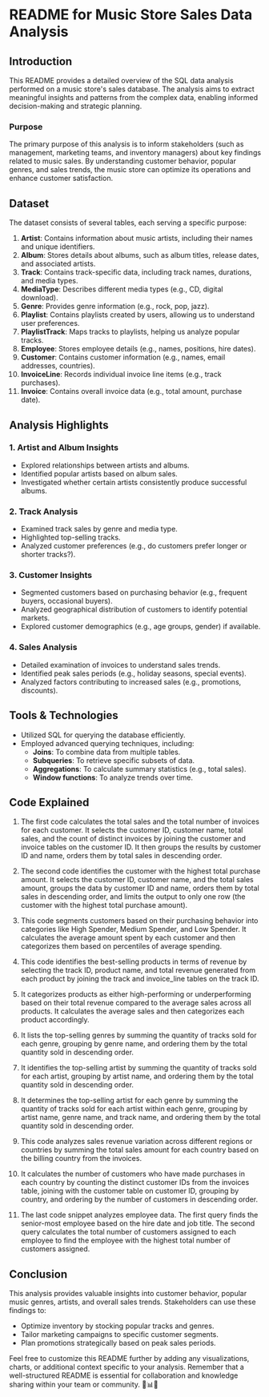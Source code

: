 # README for Music Store Sales Data Analysis

## Introduction
This README provides a detailed overview of the SQL data analysis performed on a music store's sales database. The analysis aims to extract meaningful insights and patterns from the complex data, enabling informed decision-making and strategic planning.

### Purpose
The primary purpose of this analysis is to inform stakeholders (such as management, marketing teams, and inventory managers) about key findings related to music sales. By understanding customer behavior, popular genres, and sales trends, the music store can optimize its operations and enhance customer satisfaction.

## Dataset
The dataset consists of several tables, each serving a specific purpose:

1. **Artist**: Contains information about music artists, including their names and unique identifiers.
2. **Album**: Stores details about albums, such as album titles, release dates, and associated artists.
3. **Track**: Contains track-specific data, including track names, durations, and media types.
4. **MediaType**: Describes different media types (e.g., CD, digital download).
5. **Genre**: Provides genre information (e.g., rock, pop, jazz).
6. **Playlist**: Contains playlists created by users, allowing us to understand user preferences.
7. **PlaylistTrack**: Maps tracks to playlists, helping us analyze popular tracks.
8. **Employee**: Stores employee details (e.g., names, positions, hire dates).
9. **Customer**: Contains customer information (e.g., names, email addresses, countries).
10. **InvoiceLine**: Records individual invoice line items (e.g., track purchases).
11. **Invoice**: Contains overall invoice data (e.g., total amount, purchase date).

## Analysis Highlights

### 1. Artist and Album Insights
- Explored relationships between artists and albums.
- Identified popular artists based on album sales.
- Investigated whether certain artists consistently produce successful albums.

### 2. Track Analysis
- Examined track sales by genre and media type.
- Highlighted top-selling tracks.
- Analyzed customer preferences (e.g., do customers prefer longer or shorter tracks?).

### 3. Customer Insights
- Segmented customers based on purchasing behavior (e.g., frequent buyers, occasional buyers).
- Analyzed geographical distribution of customers to identify potential markets.
- Explored customer demographics (e.g., age groups, gender) if available.

### 4. Sales Analysis
- Detailed examination of invoices to understand sales trends.
- Identified peak sales periods (e.g., holiday seasons, special events).
- Analyzed factors contributing to increased sales (e.g., promotions, discounts).

## Tools & Technologies
- Utilized SQL for querying the database efficiently.
- Employed advanced querying techniques, including:
    - **Joins**: To combine data from multiple tables.
    - **Subqueries**: To retrieve specific subsets of data.
    - **Aggregations**: To calculate summary statistics (e.g., total sales).
    - **Window functions**: To analyze trends over time.
## Code Explained 
1) The first code calculates the total sales and the total number of invoices for each customer. It selects the customer ID, customer name, total sales, and the count of distinct invoices by joining the customer and invoice tables on the customer ID. It then groups the results by customer ID and name, orders them by total sales in descending order.

2) The second code identifies the customer with the highest total purchase amount. It selects the customer ID, customer name, and the total sales amount, groups the data by customer ID and name, orders them by total sales in descending order, and limits the output to only one row (the customer with the highest total purchase amount).

3) This code segments customers based on their purchasing behavior into categories like High Spender, Medium Spender, and Low Spender. It calculates the average amount spent by each customer and then categorizes them based on percentiles of average spending.

4) This code identifies the best-selling products in terms of revenue by selecting the track ID, product name, and total revenue generated from each product by joining the track and invoice_line tables on the track ID.

5) It categorizes products as either high-performing or underperforming based on their total revenue compared to the average sales across all products. It calculates the average sales and then categorizes each product accordingly.

6) It lists the top-selling genres by summing the quantity of tracks sold for each genre, grouping by genre name, and ordering them by the total quantity sold in descending order.

7) It identifies the top-selling artist by summing the quantity of tracks sold for each artist, grouping by artist name, and ordering them by the total quantity sold in descending order.

8) It determines the top-selling artist for each genre by summing the quantity of tracks sold for each artist within each genre, grouping by artist name, genre name, and track name, and ordering them by the total quantity sold in descending order.

9) This code analyzes sales revenue variation across different regions or countries by summing the total sales amount for each country based on the billing country from the invoices.

10) It calculates the number of customers who have made purchases in each country by counting the distinct customer IDs from the invoices table, joining with the customer table on customer ID, grouping by country, and ordering by the number of customers in descending order.

11) The last code snippet analyzes employee data. The first query finds the senior-most employee based on the hire date and job title. The second query calculates the total number of customers assigned to each employee to find the employee with the highest total number of customers assigned.

## Conclusion
This analysis provides valuable insights into customer behavior, popular music genres, artists, and overall sales trends. Stakeholders can use these findings to:
- Optimize inventory by stocking popular tracks and genres.
- Tailor marketing campaigns to specific customer segments.
- Plan promotions strategically based on peak sales periods.

Feel free to customize this README further by adding any visualizations, charts, or additional context specific to your analysis. Remember that a well-structured README is essential for collaboration and knowledge sharing within your team or community. 🎵📊🎶
